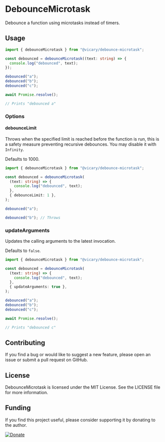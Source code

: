 # DebounceMicrotask

Debounce a function using microtasks instead of timers.

## Usage

```typescript
import { debounceMicrotask } from "@vicary/debounce-microtask";

const debounced = debounceMicrotask((text: string) => {
  console.log("debounced", text);
});

debounced("a");
debounced("b");
debounced("c");

await Promise.resolve();

// Prints "debounced a"
```

### Options

#### debounceLimit

Throws when the specified limit is reached before the function is run, this is a
safety measure preventing recursive debounces. You may disable it with
`Infinity`.

Defaults to 1000.

```typescript
import { debounceMicrotask } from "@vicary/debounce-microtask";

const debounced = debounceMicrotask(
  (text: string) => {
    console.log("debounced", text);
  },
  { debounceLimit: 1 },
);

debounced("a");

debounced("b"); // Throws
```

### updateArguments

Updates the calling arguments to the latest invocation.

Defaults to `false`.

```typescript
import { debounceMicrotask } from "@vicary/debounce-microtask";

const debounced = debounceMicrotask(
  (text: string) => {
    console.log("debounced", text);
  },
  { updateArguments: true },
);

debounced("a");
debounced("b");
debounced("c");

await Promise.resolve();

// Prints "debounced c"
```

## Contributing

If you find a bug or would like to suggest a new feature, please open an issue
or submit a pull request on GitHub.

## License

DebounceMicrotask is licensed under the MIT License. See the LICENSE file for
more information.

## Funding

If you find this project useful, please consider supporting it by donating to
the author.

[![Donate](https://img.shields.io/static/v1?label=Sponsor&message=%E2%9D%A4&logo=GitHub)](https://github.com/sponsors/vicary)
